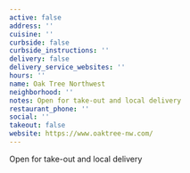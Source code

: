 ```yaml
---
active: false
address: ''
cuisine: ''
curbside: false
curbside_instructions: ''
delivery: false
delivery_service_websites: ''
hours: ''
name: Oak Tree Northwest
neighborhood: ''
notes: Open for take-out and local delivery
restaurant_phone: ''
social: ''
takeout: false
website: https://www.oaktree-nw.com/
---
```


Open for take-out and local delivery